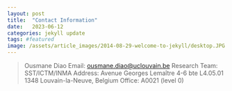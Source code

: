 ```yaml
---
layout: post
title:  "Contact Information"
date:   2023-06-12 
categories: jekyll update
tags: #featured
image: /assets/article_images/2014-08-29-welcome-to-jekyll/desktop.JPG
---
```


>Ousmane Diao
>Email: ousmane.diao@uclouvain.be
>Research Team: SST/ICTM/INMA
>Address: Avenue Georges Lemaître 4-6 bte L4.05.01 1348 Louvain-la-Neuve, Belgium
>Office: A0021 (level 0)





